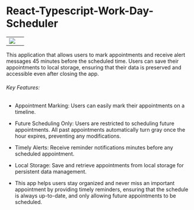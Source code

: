 # React-Typescript-Work-Day-Scheduler

<table>
  <tr>
    <td><img src="https://github.com/user-attachments/assets/67756de2-937f-4723-acb4-52384fdba342"><td>
  </tr>
</table>

This application that allows users to mark appointments and receive alert messages 45 minutes before the scheduled time. Users can save their appointments to local storage, ensuring that their data is preserved and accessible even after closing the app.

###### Key Features:

- Appointment Marking: Users can easily mark their appointments on a timeline.
- Future Scheduling Only: Users are restricted to scheduling future appointments. All past appointments automatically turn gray once the hour expires, preventing any modifications.
- Timely Alerts: Receive reminder notifications minutes before any scheduled appointment.
- Local Storage: Save and retrieve appointments from local storage for persistent data management.

- This app helps users stay organized and never miss an important appointment by providing timely reminders, ensuring that the schedule is always up-to-date, and only allowing future appointments to be scheduled.
